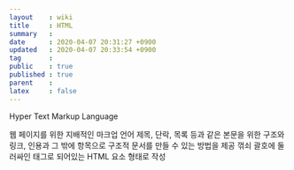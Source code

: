 ```yaml
---
layout    : wiki
title     : HTML
summary   : 
date      : 2020-04-07 20:31:27 +0900
updated   : 2020-04-07 20:33:54 +0900
tag       : 
public    : true
published : true
parent    : 
latex     : false
---
```


Hyper Text Markup Language

웹 페이지를 위한 지배적인 마크업 언어
제목, 단락, 목록 등과 같은 본문을 위한 구조와 링크, 인용과 그 밖에 항목으로 구조적 문서를 만들 수 있는 방법을 제공
꺾쇠 괄호에 둘러싸인 태그로 되어있는 HTML 요소 형태로 작성
